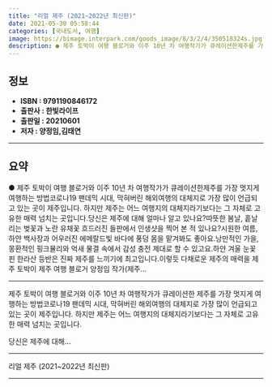 ```yaml
---
title: "리얼 제주 (2021~2022년 최신판)"
date: 2021-05-30 05:58:44
categories: [국내도서, 여행]
image: https://bimage.interpark.com/goods_image/8/3/2/4/350518324s.jpg
description: ● 제주 토박이 여행 블로거와 이주 10년 차 여행작가가 큐레이션한제주를 가장 멋지게 여행하는 방법코로나19 팬데믹 시대, 막혀버린 해외여행의 대체지로 가장 많이 언급되고 있는 곳이 제주입니다. 하지만 제주는 어느 여행지의 대체지라기보다는 그 자체로 고유한 매력 넘치는 곳입니다.당신은
---
```


## **정보**

- **ISBN : 9791190846172**
- **출판사 : 한빛라이프**
- **출판일 : 20210601**
- **저자 : 양정임,김태연**

------



## **요약**

●  제주 토박이 여행 블로거와 이주 10년 차 여행작가가 큐레이션한제주를 가장 멋지게 여행하는 방법코로나19 팬데믹 시대, 막혀버린 해외여행의 대체지로 가장 많이 언급되고 있는 곳이 제주입니다. 하지만 제주는 어느 여행지의 대체지라기보다는 그 자체로 고유한 매력 넘치는 곳입니다.당신은 제주에 대해 얼마나 알고 있나요?따뜻한 봄날, 흩날리는 벚꽃과 노란 유채꽃 흐드러진 들판에서 인생샷을 찍어 본 적 있나요?시원한 여름, 하얀 백사장과 어우러진 에메랄드빛 바다에 풍덩 몸을 맡겨봐도 좋아요.낭만적인 가을, 몽환적인 핑크뮬리와 억새 물결 속에서 감성 충전 제대로 할 수 있고요.하얀 겨울 눈꽃 핀 한라산 등반은 진짜 제주를 느끼기에 최고입니다.이렇듯 다채로운 제주의 매력을 제주 토박이 제주 여행 블로거 양정임 작가(제주...

------

제주 토박이 여행 블로거와 이주 10년 차 여행작가가 큐레이션한
제주를 가장 멋지게 여행하는 방법코로나19 팬데믹 시대, 막혀버린 해외여행의 대체지로 가장 많이 언급되고 있는 곳이 제주입니다. 하지만 제주는 어느 여행지의 대체지라기보다는 그 자체로 고유한 매력 넘치는 곳입니다.

당신은 제주에 대해... 

------


리얼 제주 (2021~2022년 최신판) 

------


